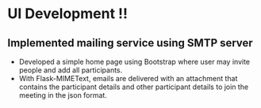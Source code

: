 # UI Development !!

## Implemented mailing service using SMTP server

- Developed a simple home page using Bootstrap where user may invite people and add all participants.
- With Flask-MIMEText, emails are delivered with an attachment that contains the participant details and other participant details to join the meeting in the json format.
